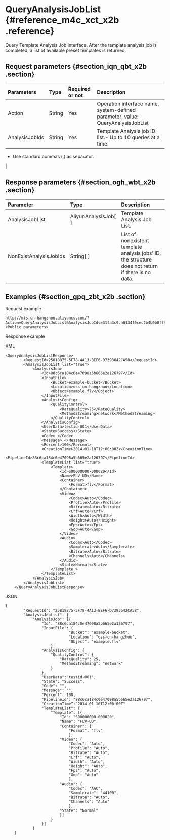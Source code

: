 # QueryAnalysisJobList {#reference_m4c_xct_x2b .reference}

Query Template Analysis Job interface. After the template analysis job is completed, a list of available preset templates is returned.

## Request parameters {#section_iqn_qbt_x2b .section}

|Parameters|Type|Required or not|Description|
|:---------|:---|:--------------|:----------|
|Action|String|Yes|Operation interface name, system-defined parameter, value: QueryAnalysisJobList|
|AnalysisJobIds|String|Yes|Template Analysis job ID list.-   Up to 10 queries at a time.
-   Use standard commas \(,\) as separator.

|

## Response parameters {#section_ogh_wbt_x2b .section}

|Parameter|Type|Description|
|:--------|:---|:----------|
|AnalysisJobList|AliyunAnalysisJob\[ \]|Template Analysis Job List.|
|NonExistAnalysisJobIds|String\[ \]|List of nonexistent template analysis jobs’ ID, the structure does not return if there is no data.|

## Examples {#section_gpq_zbt_x2b .section}

Request example

```
http://mts.cn-hangzhou.aliyuncs.com/?Action=QueryAnalysisJobList&AnalysisJobIds=31fa3c9ca8134f9cec2b4b0b0f787830&<Public parameters>
```

Response example

XML

```
<QueryAnalysisJobListResponse>
        <RequestId>25818875-5F78-4A13-BEF6-D7393642CA58</RequestId>
        <AnalysisJobList list="true">
            <AnalysisJob>
                <Id>88c6ca184c0e47098a5b665e2a126797</Id>
                <InputFile>
                    <Bucket>example-bucket</Bucket>
                    <Location>oss-cn-hangzhou</Location>
                    <Object>example.flv</Object>
                </InputFile>
                <AnalysisConfig>
                    <QualityControl>
                        <RateQuality>25</RateQuality>
                        <MethodStreaming>network</MethodStreaming>
                    </QualityControl>
                </AnalysisConfig>
                <UserData>testid-001</UserData>
                <State>Success</State>
                <Code> </Code>
                <Message> </Message>
                <Percent>100</Percent>
                <CreationTime>2014-01-10T12:00:00Z</CreationTime>
                <PipelineId>88c6ca184c0e47098a5b665e2a126797</PipelineId>
                <TemplateList list="true">
                    <Template>
                        <Id>S00000000-000020</Id>
                        <Name>FLV-UD</Name>
                        <Container>
                            <Format>flv</Format>
                        </Container>
                        <Video>
                            <Codec>Auto</Codec>
                            <Profile>Auto</Profile>
                            <Bitrate>Auto</Bitrate>
                            <Crf>Auto</Crf>
                            <Width>Auto</Width>
                            <Height>Auto</Height>
                            <Fps>Auto</Fps>
                            <Gop>Auto</Gop>
                        </Video>
                        <Audio>
                            <Codec>Auto</Codec>
                            <Samplerate>Auto</Samplerate>
                            <Bitrate>Auto</Bitrate>
                            <Channels>Auto</Channels>
                        </Audio>
                        <State>Normal</State>
                    </Template >
                </TemplateList>
            </AnalysisJob>
        </AnalysisJobList>
    </QueryAnalysisJobListResponse>
```

JSON

```
{
        "RequestId": "25818875-5F78-4A13-BEF6-D7393642CA58",
        "AnalysisJobList": {
            "AnalysisJob": [{
                "Id": "88c6ca184c0e47098a5b665e2a126797",
                "InputFile": {
                            "Bucket": "example-bucket",
                            "Location": "oss-cn-hangzhou",
                            "Object": "example.flv"
                    },
                "AnalysisConfig": {
                    "QualityControl": {
                        "RateQuality": 25,
                        "MethodStreaming": "network"
                    }
                },
                "UserData":"testid-001",
                "State": "Success",
                "Code": "",
                "Message": "",
                "Percent": 100,
                "PipelineId": "88c6ca184c0e47098a5b665e2a126797",
                "CreationTime”:”2014-01-10T12:00:00Z"
                "TemplateList": {
                    "Template": [{
                        "Id": "S00000000-000020",
                        "Name": "FLV-UD",
                        "Container": {
                            "Format": "flv"
                            },
                        "Video": {
                            "Codec": "Auto",
                            "Profile": "Auto",
                            "Bitrate": "Auto",
                            "Crf": "Auto",
                            "Width": "Auto",
                            "Height": "Auto",
                            "Fps": "Auto",
                            "Gop": "Auto"
                            },
                        "Audio": {
                            "Codec": "AAC",
                            "Samplerate": "44100",
                            "Bitrate": "Auto",
                            "Channels": "Auto"
                            },
                        "State": "Normal"
                        }]
                    }
                }]
            }
    }
```

